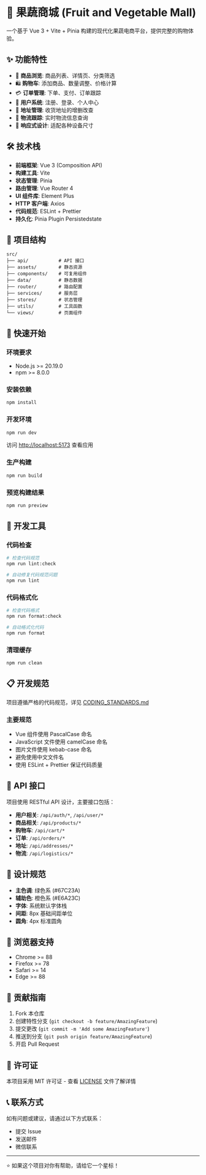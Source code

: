# 🍎 果蔬商城 (Fruit and Vegetable Mall)

一个基于 Vue 3 + Vite + Pinia 构建的现代化果蔬电商平台，提供完整的购物体验。

## ✨ 功能特性

- 🛒 **商品浏览**: 商品列表、详情页、分类筛选
- 🛍️ **购物车**: 添加商品、数量调整、价格计算
- 💳 **订单管理**: 下单、支付、订单跟踪
- 👤 **用户系统**: 注册、登录、个人中心
- 📍 **地址管理**: 收货地址的增删改查
- 🚚 **物流跟踪**: 实时物流信息查询
- 📱 **响应式设计**: 适配各种设备尺寸

## 🛠️ 技术栈

- **前端框架**: Vue 3 (Composition API)
- **构建工具**: Vite
- **状态管理**: Pinia
- **路由管理**: Vue Router 4
- **UI 组件库**: Element Plus
- **HTTP 客户端**: Axios
- **代码规范**: ESLint + Prettier
- **持久化**: Pinia Plugin Persistedstate

## 📁 项目结构

```
src/
├── api/           # API 接口
├── assets/        # 静态资源
├── components/    # 可复用组件
├── data/          # 静态数据
├── router/        # 路由配置
├── services/      # 服务层
├── stores/        # 状态管理
├── utils/         # 工具函数
└── views/         # 页面组件
```

## 🚀 快速开始

### 环境要求

- Node.js >= 20.19.0
- npm >= 8.0.0

### 安装依赖

```bash
npm install
```

### 开发环境

```bash
npm run dev
```

访问 [http://localhost:5173](http://localhost:5173) 查看应用

### 生产构建

```bash
npm run build
```

### 预览构建结果

```bash
npm run preview
```

## 🔧 开发工具

### 代码检查

```bash
# 检查代码规范
npm run lint:check

# 自动修复代码规范问题
npm run lint
```

### 代码格式化

```bash
# 检查代码格式
npm run format:check

# 自动格式化代码
npm run format
```

### 清理缓存

```bash
npm run clean
```

## 📋 开发规范

项目遵循严格的代码规范，详见 [CODING_STANDARDS.md](./CODING_STANDARDS.md)

### 主要规范

- Vue 组件使用 PascalCase 命名
- JavaScript 文件使用 camelCase 命名
- 图片文件使用 kebab-case 命名
- 避免使用中文文件名
- 使用 ESLint + Prettier 保证代码质量

## 🔌 API 接口

项目使用 RESTful API 设计，主要接口包括：

- **用户相关**: `/api/auth/*`, `/api/user/*`
- **商品相关**: `/api/products/*`
- **购物车**: `/api/cart/*`
- **订单**: `/api/orders/*`
- **地址**: `/api/addresses/*`
- **物流**: `/api/logistics/*`

## 🎨 设计规范

- **主色调**: 绿色系 (#67C23A)
- **辅助色**: 橙色系 (#E6A23C)
- **字体**: 系统默认字体栈
- **间距**: 8px 基础间距单位
- **圆角**: 4px 标准圆角

## 📱 浏览器支持

- Chrome >= 88
- Firefox >= 78
- Safari >= 14
- Edge >= 88

## 🤝 贡献指南

1. Fork 本仓库
2. 创建特性分支 (`git checkout -b feature/AmazingFeature`)
3. 提交更改 (`git commit -m 'Add some AmazingFeature'`)
4. 推送到分支 (`git push origin feature/AmazingFeature`)
5. 开启 Pull Request

## 📄 许可证

本项目采用 MIT 许可证 - 查看 [LICENSE](LICENSE) 文件了解详情

## 📞 联系方式

如有问题或建议，请通过以下方式联系：

- 提交 Issue
- 发送邮件
- 微信联系

---

⭐ 如果这个项目对你有帮助，请给它一个星标！
